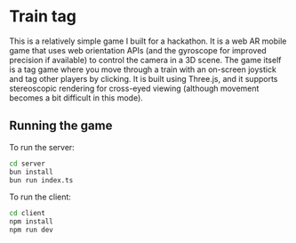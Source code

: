 # Train tag

This is a relatively simple game I built for a hackathon. It is a web AR mobile game that uses web orientation APIs (and the gyroscope for improved precision if available) to control the camera in a 3D scene. The game itself is a tag game where you move through a train with an on-screen joystick and tag other players by clicking. It is built using Three.js, and it supports stereoscopic rendering for cross-eyed viewing (although movement becomes a bit difficult in this mode).

## Running the game
To run the server:
```sh
cd server
bun install
bun run index.ts
```

To run the client:
```sh
cd client
npm install
npm run dev
```